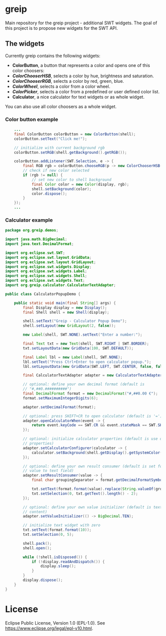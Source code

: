 # greip
Main repository for the greip project - additional SWT widgets. The goal of this project is to propose new widgets for the SWT API.

## The widgets

Currently greip contains the following widgets:

* **ColorButton**, a button that represents a color and opens one of this color choosers:
 * **_ColorChooserHSB_**, selects a color by hue, brightness and saturation.
 * **_ColorChooserRGB_**, selects a color by red, green, blue.
 * **_ColorWheel_**, selects a color from a color wheel.
 * **_ColorPicker_**, selects a color from a predefined or user defined color list.
* **Calculator**, a nice calculator for text widgets or as whole widget.

You can also use all color choosers as a whole widget.

### Color button example
```java
	...
	final ColorButton colorButton = new ColorButton(shell);
	colorButton.setText("Click me!");

	// initialize with current background rgb
	colorButton.setRGB(shell.getBackground().getRGB());

	colorButton.addListener(SWT.Selection, e -> {
		final RGB rgb = colorButton.chooseRGB(p -> new ColorChooserHSB(p, ColorResolution.Medium, true));
		// check if new color selected
		if (rgb != null) {
			// set new color to shell background
			final Color color = new Color(display, rgb);
			shell.setBackground(color);
			color.dispose();
		}
	});
	...
```
### Calculator example
```java
package org.greip.demos;

import java.math.BigDecimal;
import java.text.DecimalFormat;

import org.eclipse.swt.SWT;
import org.eclipse.swt.layout.GridData;
import org.eclipse.swt.layout.GridLayout;
import org.eclipse.swt.widgets.Display;
import org.eclipse.swt.widgets.Label;
import org.eclipse.swt.widgets.Shell;
import org.eclipse.swt.widgets.Text;
import org.greip.calculator.CalculatorTextAdapter;

public class CalculatorPopupDemo {

	public static void main(final String[] args) {
		final Display display = new Display();
		final Shell shell = new Shell(display);

		shell.setText("Greip - Calculator Popup Demo");
		shell.setLayout(new GridLayout(2, false));

		new Label(shell, SWT.NONE).setText("Enter a number:");

		final Text txt = new Text(shell, SWT.RIGHT | SWT.BORDER);
		txt.setLayoutData(new GridData(100, SWT.DEFAULT));

		final Label lbl = new Label(shell, SWT.NONE);
		lbl.setText("Press Ctrl+Enter to open calculator popup.");
		lbl.setLayoutData(new GridData(SWT.LEFT, SWT.CENTER, false, false, 2, 1));

		final CalculatorTextAdapter adapter = new CalculatorTextAdapter(txt);

		// optional: define your own decimal format (default is
		// "#,##0.##########")
		final DecimalFormat format = new DecimalFormat("#,##0.00 €");
		format.setMaximumIntegerDigits(6);

		adapter.setDecimalFormat(format);

		// optional: press SHIFT+CR to open calculator (default is '=')
		adapter.openCalculatorWhen(event -> {
			return event.keyCode == SWT.CR && event.stateMask == SWT.SHIFT;
		});

		// optional: initialize calculator properties (default is use default
		// properties)
		adapter.setCalculatorConfigurer(calculator -> {
			calculator.setBackground(shell.getDisplay().getSystemColor(SWT.COLOR_GRAY));
		});

		// optional: define your own result consumer (default is set formatted
		// value to text field)
		adapter.setResultConsumer(value -> {
			final char groupingSeparator = format.getDecimalFormatSymbols().getGroupingSeparator();

			txt.setText(format.format(value).replace(String.valueOf(groupingSeparator), ""));
			txt.setSelection(0, txt.getText().length() - 2);
		});

		// optional: define your own value initializer (default is text field
		// content)
		adapter.setValueInitializer(() -> BigDecimal.TEN);

		// initialize text widget with zero
		txt.setText(format.format(10));
		txt.setSelection(0, 5);

		shell.pack();
		shell.open();

		while (!shell.isDisposed()) {
			if (!display.readAndDispatch()) {
				display.sleep();
			}
		}
		display.dispose();
	}
}
```
# License
Eclipse Public License, Version 1.0 (EPL-1.0). See https://www.eclipse.org/legal/epl-v10.html.
